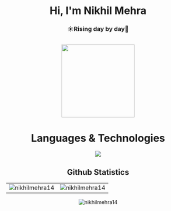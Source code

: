 <div align="center">
      <h1>Hi, I'm Nikhil Mehra</h1>
      <h3>☀️Rising day by day🚀</h3>
</div>

<div align="center">
      <br />
      <img
        src="https://img.freepik.com/free-vector/hacker-operating-laptop-cartoon-icon-illustration-technology-icon-concept-isolated-flat-cartoon-style_138676-2387.jpg?w=740&t=st=1703852193~exp=1703852793~hmac=77ea132648ba4972bcbe553709e390cd5699eb3b629d76100fdeb514188b172b"
        width="200"
        height="200"
      />
      <br />
    </div>

  <h1 align="center">Languages & Technologies</h1>
    <div align="center">
      <img
        src="https://skillicons.dev/icons?i=c,cpp,java,python,javascript,typescript,html,css,react,tailwind,angular,nodejs,express,php,laravel,git,github,linux,mongo,mysql,docker,bootstrap"
      />
    </div>

  <h2 align="center">Github Statistics</h2>
    <table align="center">
      <td>
        <img
          src="https://github-readme-stats.vercel.app/api?username=nikhilmehra14&show_icons=true&locale=en"
          alt="nikhilmehra14"
        />
      </td>
      <td>
        <img
          src="https://github-readme-stats.vercel.app/api/top-langs?username=nikhilmehra14&show_icons=true&locale=en&layout=compact"
          alt="nikhilmehra14"
        />
      </td>
    </table>

  <p align="center">
      <img
        align="center"
        src="https://github-readme-streak-stats.herokuapp.com/?user=nikhilmehra14&"
        alt="nikhilmehra14"
      />
    </p>
